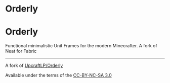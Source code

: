 # Orderly

# Orderly
Functional minimalistic Unit Frames for the modern Minecrafter. A fork of Neat for Fabric


---

A fork of [UpcraftLP/Orderly](https://github.com/UpcraftLP/Orderly)

Available under the terms of the [CC-BY-NC-SA 3.0](./LICENCE)
